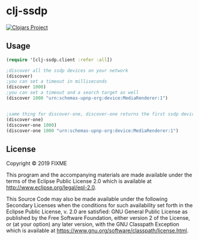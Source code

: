 # clj-ssdp

[![Clojars Project](https://img.shields.io/clojars/v/clj-ssdp.svg)](https://clojars.org/clj-ssdp)

## Usage

```clojure
(require '[clj-ssdp.client :refer :all])

;discover all the ssdp devices on your network
(discover)
;you can set a timeout in milliseconds
(discover 1000)
;you can set a timeout and a search target as well
(discover 1000 "urn:schemas-upnp-org:device:MediaRenderer:1")


;same thing for discover-one, discover-one returns the first ssdp device
(discover-one)
(discover-one 1000)
(discover-one 1000 "urn:schemas-upnp-org:device:MediaRenderer:1")
```

## License

Copyright © 2019 FIXME

This program and the accompanying materials are made available under the
terms of the Eclipse Public License 2.0 which is available at
http://www.eclipse.org/legal/epl-2.0.

This Source Code may also be made available under the following Secondary
Licenses when the conditions for such availability set forth in the Eclipse
Public License, v. 2.0 are satisfied: GNU General Public License as published by
the Free Software Foundation, either version 2 of the License, or (at your
option) any later version, with the GNU Classpath Exception which is available
at https://www.gnu.org/software/classpath/license.html.
